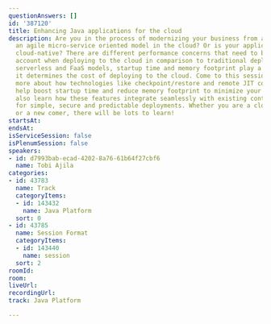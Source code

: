 ```yaml
---
questionAnswers: []
id: '387120'
title: Enhancing Java applications for the cloud
description: Are you in the process of modernizing your business from a monolith to
  an agile micro-service oriented model in the cloud? Or is your application already
  cloud-native? There are different performance concerns that need to be taken into
  account when deploying to the cloud in comparison to traditional deployments. With
  serverless and FaaS models, startup time and memory footprint play a big role, as
  it determines the cost of deploying to the cloud. Come to this session to learn
  more about how technologies like checkpoint/restore and remote JIT compilation can
  help boost startup time and reduce memory footprint to minimize your costs. You'll
  also learn how these features integrate seamlessly with existing container technologies
  for simple, secure and predictable deployments. Whether you are a cloud veteran
  or a new comer, there will be lots to learn!
startsAt: 
endsAt: 
isServiceSession: false
isPlenumSession: false
speakers:
- id: d7993bab-ecad-4202-8a76-61b64f27cbf6
  name: Tobi Ajila
categories:
- id: 43783
  name: Track
  categoryItems:
  - id: 143432
    name: Java Platform
  sort: 0
- id: 43785
  name: Session Format
  categoryItems:
  - id: 143440
    name: session
  sort: 2
roomId: 
room: 
liveUrl: 
recordingUrl: 
track: Java Platform

---
```

